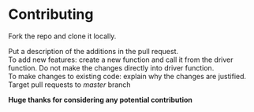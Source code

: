 <h1> Contributing </h1>


Fork the repo and clone it locally.

Put a description of the additions in the pull request. </br>
To add new features: create a new function and call it from the driver function. Do not make the changes directly into driver function. </br>
To make changes to existing code: explain why the changes are justified. </br>
Target pull requests to <i>master</i> branch


<b> Huge thanks for considering any potential contribution </b>
